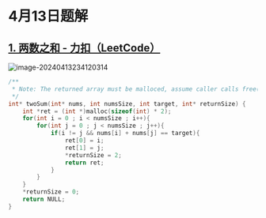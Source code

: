 # 4月13日题解

## [1. 两数之和 - 力扣（LeetCode）](https://leetcode.cn/problems/two-sum/submissions/523269123/)

![image-20240413234120314](https://picture-cloud-store.oss-cn-beijing.aliyuncs.com/image-20240413234120314.png)

```c
/**
 * Note: The returned array must be malloced, assume caller calls free().
 */
int* twoSum(int* nums, int numsSize, int target, int* returnSize) {
    int *ret = (int *)malloc(sizeof(int) * 2);
    for(int i = 0 ; i < numsSize ; i++){
        for(int j = 0 ; j < numsSize ; j++){
            if(i != j && nums[i] + nums[j] == target){
                ret[0] = i;
                ret[1] = j;
                *returnSize = 2;
                return ret;
            }
        }
    }
    *returnSize = 0;
    return NULL;
}
```

